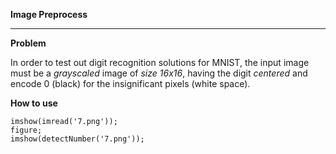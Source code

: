 **Image Preprocess**

----------------------------------------------------------

**Problem**

In order to test out digit recognition solutions for MNIST,
the input image must be a *grayscaled* image of *size 16x16*,
having the digit *centered* and encode 0 (black) for the insignificant pixels (white space).


**How to use**

````
imshow(imread('7.png'));
figure;
imshow(detectNumber('7.png'));
````
